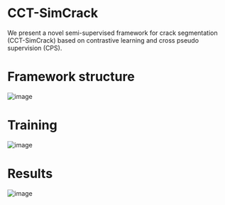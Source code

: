 # CCT-SimCrack
We present a novel semi-supervised framework for crack segmentation (CCT-SimCrack) based on contrastive learning and cross pseudo supervision (CPS).
# Framework structure
![image](https://user-images.githubusercontent.com/54063339/229280209-958f834b-a0e8-4f4b-9e85-6d58ee62e468.png)
# Training
![image](https://user-images.githubusercontent.com/54063339/229280299-deca40ea-9733-4d47-84bc-669cb00d1ad9.png)
# Results
![image](https://user-images.githubusercontent.com/54063339/229280350-6b05e2bb-6eab-4fd6-9d5b-958f4e946dd6.png)
